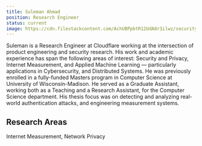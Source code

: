 ```yaml
---
title: Suleman Ahmad
position: Research Engineer
status: current
image: https://cdn.filestackcontent.com/AchUBPpbtR12UdA8r3ilwz/security=policy:eyJleHBpcnkiOjIyNTU0MzUzMTcsImNhbGwiOlsicmVhZCIsImNvbnZlcnQiXSwiaGFuZGxlIjoiWDNuUUJWSk1TNkt5MUNQWnA5YlYifQ==,signature:366d2c9dbe0f42fbd9e312708d98a95a4c44530c2e0dbdd3d05bec391a674104/cache=expiry:max/resize=w:600,h:600,fit:crop,align:faces/rotate=d:exif/X3nQBVJMS6Ky1CPZp9bV
---
```

Suleman is a Research Engineer at Cloudflare working at the intersection of product engineering and security research. His work and academic experience has span the following areas of interest: Security and Privacy, Internet Measurement, and Applied Machine Learning — particularly applications in Cybersecurity, and Distributed Systems. 
He was previously enrolled in a fully-funded Masters program in Computer Science at University of Wisconsin-Madison. He served as a Graduate Assistant, working both as a Teaching and a Research Assistant, for the Computer Science department. His thesis focus was on detecting and analyzing real-world authentication attacks, and engineering measurement systems.

## Research Areas 
Internet Measurement, Network Privacy
